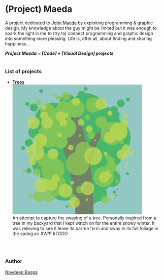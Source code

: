 # (Project) Maeda

A project dedicated to [John Maeda](https://en.wikipedia.org/wiki/John_Maeda "John Maeda wiki") by exploiting programming & graphic design. My knowledge about the guy might be limited but it was enough to spark the light in me to (try to) connect programming and graphic design into something more pleasing. Life is, after all, about finding and sharing happiness...

<span style="font-size: 0.9rem; font-weight: bold; font-style: italic;">
Project Maeda = [Code] + [Visual Design] projects
</span>

<br />
<br />

### List of projects

- __[Trees](https://rawgit.com/navdeepsb/maeda/master/01-trees/)__<br /><img src="previews/trees-summer.png" width="420" height="420" /><br />An attempt to capture the swaying of a tree. Personally inspired from a tree in my backyard that I kept watch on for the entire snowy winter. It was relieving to see it leave its barren form and sway in its full foliage in the spring air _#WIP #TODO_

<br />
<br />

### Author

[Navdeep Bagga](https://www.navdeepsb.com/ "Navdeep's portfolio")